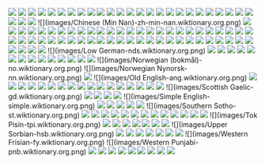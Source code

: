 ![](images/Abkhazian-ab.wiktionary.org.png)
![](images/Afar-aa.wiktionary.org.png)
![](images/Afrikaans-af.wiktionary.org.png)
![](images/Akan-ak.wiktionary.org.png)
![](images/Albanian-sq.wiktionary.org.png)
![](images/Alemannisch-als.wiktionary.org.png)
![](images/Amharic-am.wiktionary.org.png)
![](images/Arabic-ar.wiktionary.org.png)
![](images/Aragonese-an.wiktionary.org.png)
![](images/Armenian-hy.wiktionary.org.png)
![](images/Aromanian-roa-rup.wiktionary.org.png)
![](images/Assamese-as.wiktionary.org.png)
![](images/Asturian-ast.wiktionary.org.png)
![](images/Avaric-av.wiktionary.org.png)
![](images/Aymara-ay.wiktionary.org.png)
![](images/Azerbaijani-az.wiktionary.org.png)
![](images/Bambara-bm.wiktionary.org.png)
![](images/Basque-eu.wiktionary.org.png)
![](images/Belarusian-be.wiktionary.org.png)
![](images/Bengali-bn.wiktionary.org.png)
![](images/Bislama-bi.wiktionary.org.png)
![](images/Bosnian-bs.wiktionary.org.png)
![](images/Breton-br.wiktionary.org.png)
![](images/Bulgarian-bg.wiktionary.org.png)
![](images/Burmese-my.wiktionary.org.png)
![](images/Catalan-ca.wiktionary.org.png)
![](images/Chamorro-ch.wiktionary.org.png)
![](images/Cherokee-chr.wiktionary.org.png)
![](images/Chinese (Min Nan)-zh-min-nan.wiktionary.org.png)
![](images/Chinese-zh.wiktionary.org.png)
![](images/Cornish-kw.wiktionary.org.png)
![](images/Corsican-co.wiktionary.org.png)
![](images/Cree-cr.wiktionary.org.png)
![](images/Croatian-hr.wiktionary.org.png)
![](images/Czech-cs.wiktionary.org.png)
![](images/Danish-da.wiktionary.org.png)
![](images/Divehi-dv.wiktionary.org.png)
![](images/Dutch-nl.wiktionary.org.png)
![](images/Dzongkha-dz.wiktionary.org.png)
![](images/English-en.wiktionary.org.png)
![](images/Esperanto-eo.wiktionary.org.png)
![](images/Estonian-et.wiktionary.org.png)
![](images/Faroese-fo.wiktionary.org.png)
![](images/Fijian-fj.wiktionary.org.png)
![](images/Finnish-fi.wiktionary.org.png)
![](images/French-fr.wiktionary.org.png)
![](images/Galician-gl.wiktionary.org.png)
![](images/Georgian-ka.wiktionary.org.png)
![](images/German-de.wiktionary.org.png)
![](images/Greek-el.wiktionary.org.png)
![](images/Guarani-gn.wiktionary.org.png)
![](images/Gujarati-gu.wiktionary.org.png)
![](images/Hausa-ha.wiktionary.org.png)
![](images/Hebrew-he.wiktionary.org.png)
![](images/Hindi-hi.wiktionary.org.png)
![](images/Hungarian-hu.wiktionary.org.png)
![](images/Icelandic-is.wiktionary.org.png)
![](images/Ido-io.wiktionary.org.png)
![](images/Indonesian-id.wiktionary.org.png)
![](images/Interlingua-ia.wiktionary.org.png)
![](images/Interlingue-ie.wiktionary.org.png)
![](images/Inuktitut-iu.wiktionary.org.png)
![](images/Inupiaq-ik.wiktionary.org.png)
![](images/Irish-ga.wiktionary.org.png)
![](images/Italian-it.wiktionary.org.png)
![](images/Japanese-ja.wiktionary.org.png)
![](images/Javanese-jv.wiktionary.org.png)
![](images/Kalaallisut-kl.wiktionary.org.png)
![](images/Kannada-kn.wiktionary.org.png)
![](images/Kashmiri-ks.wiktionary.org.png)
![](images/Kashubian-csb.wiktionary.org.png)
![](images/Kazakh-kk.wiktionary.org.png)
![](images/Khmer-km.wiktionary.org.png)
![](images/Kinyarwanda-rw.wiktionary.org.png)
![](images/Korean-ko.wiktionary.org.png)
![](images/Kurdish-ku.wiktionary.org.png)
![](images/Kyrgyz-ky.wiktionary.org.png)
![](images/Lao-lo.wiktionary.org.png)
![](images/Latin-la.wiktionary.org.png)
![](images/Latvian-lv.wiktionary.org.png)
![](images/Limburgish-li.wiktionary.org.png)
![](images/Lingala-ln.wiktionary.org.png)
![](images/Lithuanian-lt.wiktionary.org.png)
![](images/Lojban-jbo.wiktionary.org.png)
![](images/Low German-nds.wiktionary.org.png)
![](images/Luxembourgish-lb.wiktionary.org.png)
![](images/Macedonian-mk.wiktionary.org.png)
![](images/Malagasy-mg.wiktionary.org.png)
![](images/Malay-ms.wiktionary.org.png)
![](images/Malayalam-ml.wiktionary.org.png)
![](images/Maltese-mt.wiktionary.org.png)
![](images/Manx-gv.wiktionary.org.png)
![](images/Maori-mi.wiktionary.org.png)
![](images/Marathi-mr.wiktionary.org.png)
![](images/Marshallese-mh.wiktionary.org.png)
![](images/Mongolian-mn.wiktionary.org.png)
![](images/Nauru-na.wiktionary.org.png)
![](images/Nāhuatl-nah.wiktionary.org.png)
![](images/Nepali-ne.wiktionary.org.png)
![](images/Norwegian (bokmål)-no.wiktionary.org.png)
![](images/Norwegian Nynorsk-nn.wiktionary.org.png)
![](images/Occitan-oc.wiktionary.org.png)
![](images/Old English-ang.wiktionary.org.png)
![](images/Oriya-or.wiktionary.org.png)
![](images/Oromo-om.wiktionary.org.png)
![](images/Pali-pi.wiktionary.org.png)
![](images/Pashto-ps.wiktionary.org.png)
![](images/Persian-fa.wiktionary.org.png)
![](images/Polish-pl.wiktionary.org.png)
![](images/Portuguese-pt.wiktionary.org.png)
![](images/Punjabi-pa.wiktionary.org.png)
![](images/Quechua-qu.wiktionary.org.png)
![](images/Romanian-ro.wiktionary.org.png)
![](images/Romansh-rm.wiktionary.org.png)
![](images/Rundi-rn.wiktionary.org.png)
![](images/Russian-ru.wiktionary.org.png)
![](images/Samoan-sm.wiktionary.org.png)
![](images/Sango-sg.wiktionary.org.png)
![](images/Sanskrit-sa.wiktionary.org.png)
![](images/Sardinian-sc.wiktionary.org.png)
![](images/Scottish Gaelic-gd.wiktionary.org.png)
![](images/Serbian-sr.wiktionary.org.png)
![](images/Serbo-Croatian-sh.wiktionary.org.png)
![](images/Shona-sn.wiktionary.org.png)
![](images/Sicilian-scn.wiktionary.org.png)
![](images/Simple English-simple.wiktionary.org.png)
![](images/Sindhi-sd.wiktionary.org.png)
![](images/Sinhala-si.wiktionary.org.png)
![](images/Slovak-sk.wiktionary.org.png)
![](images/Slovenian-sl.wiktionary.org.png)
![](images/Somali-so.wiktionary.org.png)
![](images/Southern Sotho-st.wiktionary.org.png)
![](images/Spanish-es.wiktionary.org.png)
![](images/Sundanese-su.wiktionary.org.png)
![](images/Swahili-sw.wiktionary.org.png)
![](images/Swati-ss.wiktionary.org.png)
![](images/Swedish-sv.wiktionary.org.png)
![](images/Tagalog-tl.wiktionary.org.png)
![](images/Tajik-tg.wiktionary.org.png)
![](images/Tamil-ta.wiktionary.org.png)
![](images/Tatar-tt.wiktionary.org.png)
![](images/Telugu-te.wiktionary.org.png)
![](images/Thai-th.wiktionary.org.png)
![](images/Tibetan-bo.wiktionary.org.png)
![](images/Tigrinya-ti.wiktionary.org.png)
![](images/Tok Pisin-tpi.wiktionary.org.png)
![](images/Tongan-to.wiktionary.org.png)
![](images/Tsonga-ts.wiktionary.org.png)
![](images/Tswana-tn.wiktionary.org.png)
![](images/Turkish-tr.wiktionary.org.png)
![](images/Turkmen-tk.wiktionary.org.png)
![](images/Twi-tw.wiktionary.org.png)
![](images/Ukrainian-uk.wiktionary.org.png)
![](images/Upper Sorbian-hsb.wiktionary.org.png)
![](images/Urdu-ur.wiktionary.org.png)
![](images/Uyghur-ug.wiktionary.org.png)
![](images/Uzbek-uz.wiktionary.org.png)
![](images/Vietnamese-vi.wiktionary.org.png)
![](images/Volapük-vo.wiktionary.org.png)
![](images/Walloon-wa.wiktionary.org.png)
![](images/Welsh-cy.wiktionary.org.png)
![](images/Western Frisian-fy.wiktionary.org.png)
![](images/Western Punjabi-pnb.wiktionary.org.png)
![](images/Wolof-wo.wiktionary.org.png)
![](images/Xhosa-xh.wiktionary.org.png)
![](images/Yiddish-yi.wiktionary.org.png)
![](images/Yoruba-yo.wiktionary.org.png)
![](images/Zhuang-za.wiktionary.org.png)
![](images/Zulu-zu.wiktionary.org.png)
![](images/vèneto-vec.wiktionary.org.png)
![](images/भोजपुरी-bh.wiktionary.org.png)
![](images/молдовеняскэ-mo.wiktionary.org.png)
